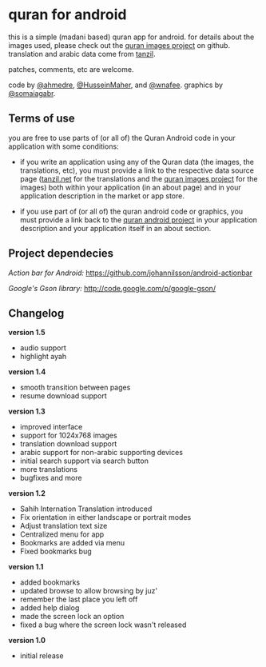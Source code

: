 quran for android
==================================

this is a simple (madani based) quran app for android.  for details about
the images used, please check out the 
[quran images project](http://github.com/quran/quran.com-images) on github.
translation and arabic data come from [tanzil](http://tanzil.net).

patches, comments, etc are welcome.

code by [@ahmedre](http://twitter.com/ahmedre),
[@HusseinMaher](http://twitter.com/husseinmaher),
and [@wnafee](http://twitter.com/wnafee).  graphics by
[@somaiagabr](http://twitter.com/somaiagabr).

Terms of use
------------
you are free to use parts of (or all of) the Quran Android code in your
application with some conditions:

* if you write an application using any of the Quran data (the images, the
translations, etc), you must provide a link to the respective data source
page ([tanzil.net](http://tanzil.net) for the translations and the
[quran images project](http://github.com/quran/quran.com-images) for the images)
both within your application (in an about page) and in your application
description in the market or app store.

* if you use part of (or all of) the quran android code or graphics, you
must provide a link back to the [quran android
project](http://github.com/ahmedre/quran_android) in your application
description and your application itself in an about section.

Project dependecies
-------------------
*Action bar for Android:* https://github.com/johannilsson/android-actionbar

*Google's Gson library:* http://code.google.com/p/google-gson/


Changelog
---------
**version 1.5**

- audio support
- highlight ayah

**version 1.4**

- smooth transition between pages
- resume download support

**version 1.3**

- improved interface
- support for 1024x768 images
- translation download support
- arabic support for non-arabic supporting devices
- initial search support via search button
- more translations
- bugfixes and more

**version 1.2**

- Sahih Internation Translation introduced
- Fix orientation in either landscape or portrait modes
- Adjust translation text size
- Centralized menu for app
- Bookmarks are added via menu
- Fixed bookmarks bug

**version 1.1**

- added bookmarks
- updated browse to allow browsing by juz'
- remember the last place you left off
- added help dialog
- made the screen lock an option
- fixed a bug where the screen lock wasn't released

**version 1.0**

- initial release
